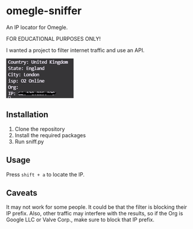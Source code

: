 # omegle-sniffer

An IP locator for Omegle.

FOR EDUCATIONAL PURPOSES ONLY!

I wanted a project to filter internet traffic and use an API.

![picture](https://raw.githubusercontent.com/ConnorSwis/omegle-sniffer/main/picture.png?token=AMO72IG6DR54RX3SXCEUJ5LAYEIBW)

## Installation
1. Clone the repository
2. Install the required packages
3. Run sniff.py

## Usage
Press `shift + a` to locate the IP.

## Caveats
It may not work for some people. It could be that the filter is blocking their IP prefix. Also, other traffic may interfere with the results, so if the Org is Google LLC or Valve Corp., make sure to block that IP prefix.
